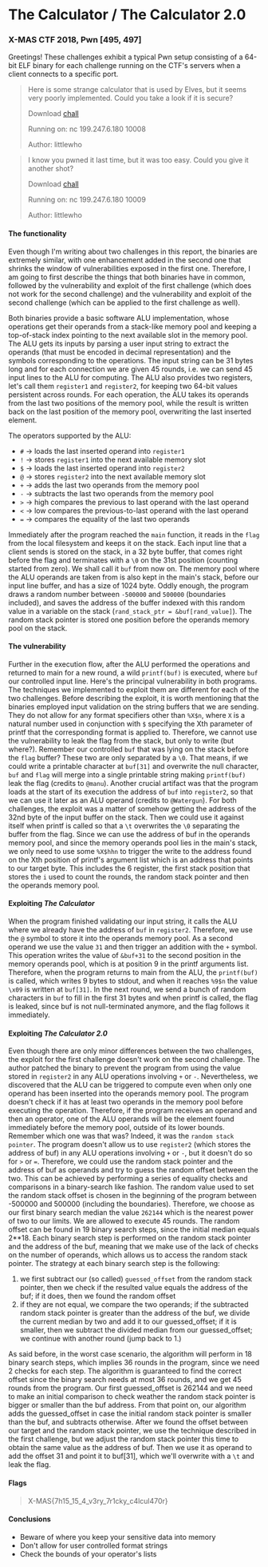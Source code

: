 # The Calculator / The Calculator 2.0

### X-MAS CTF 2018, Pwn [495, 497]

 Greetings! These challenges exhibit a typical Pwn setup consisting of a 64-bit ELF binary for each challenge running on the CTF's servers when a client connects to a specific port.

> Here is some strange calculator that is used by Elves, but it seems very poorly implemented. Could you take a look if it is secure?
>
>Download [chall](https://drive.google.com/open?id=1oQyh1R8cJAg_uo6aEJrehGT2Mz_SvXdn)
>
>Running on: nc 199.247.6.180 10008
>
>Author: littlewho

>I know you pwned it last time, but it was too easy. Could you give it another shot?
>
>Download [chall](https://drive.google.com/open?id=1QOJu-5lOXbyT3Dg_XqJgGmgUUZrpIiD4)
>
>Running on: nc 199.247.6.180 10009
>
>Author: littlewho


#### The functionality

Even though I'm writing about two challenges in this report, the binaries are extremely similar, with one enhancement added in the second one that shrinks the window of vulnerabilities exposed in the first one. Therefore, I am going to first describe the things that both binaries have in common, followed by the vulnerability and exploit of the first challenge (which does not work for the second challenge) and the vulnerability and exploit of the second challenge (which can be applied to the first challenge as well).

Both binaries provide a basic software ALU implementation, whose operations get their operands from a stack-like memory pool and keeping a top-of-stack index pointing to the next available slot in the memory pool. The ALU gets its inputs by parsing a user input string to extract the operands (that must be encoded in decimal representation) and the symbols corresponding to the operations. The input string can be 31 bytes long and for each connection we are given 45 rounds, i.e. we can send 45 input lines to the ALU for computing. The ALU also provides two registers, let's call them `register1` and `register2`, for keeping two 64-bit values persistent across rounds. For each operation, the ALU takes its operands from the last two positions of the memory pool, while the result is written back on the last position of the memory pool, overwriting the last inserted element.  

The operators supported by the ALU:
 * `#` &rarr; loads the last inserted operand into `register1`
 * `!` &rarr; stores `register1` into the next available memory slot
 * `$` &rarr; loads the last inserted operand into `register2`
 * `@` &rarr; stores `register2` into the next available memory slot
 * `+` &rarr; adds the last two operands from the memory pool
 * `-` &rarr; subtracts the last two operands from the memory pool
 * `>` &rarr; high compares the previous to last operand with the last operand
 * `<` &rarr; low compares the previous-to-last operand with the last operand
 * `=` &rarr; compares the equality of the last two operands

Immediately after the program reached the `main` function, it reads in the `flag` from the local filesystem and keeps it on the stack. Each input line that a client sends is stored on the stack, in a 32 byte buffer, that comes right before the flag and terminates with a `\0` on the 31st position (counting started from zero). We shall call it `buf` from now on. The memory pool where the ALU operands are taken from is also kept in the main's stack, before our input line buffer, and has a size of 1024 byte. Oddly enough, the program draws a random number between `-500000` and `500000` (boundaries included), and saves the address of the buffer indexed with this random value in a variable on the stack (`rand_stack_ptr = &buf[rand_value]`). The random stack pointer is stored one position before the operands memory pool on the stack.

#### The vulnerability

Further in the execution flow, after the ALU performed the operations and returned to main for a new round, a wild `printf(buf)` is executed, where `buf` our controlled input line. Here's the principal vulnerability in both programs. The techniques we implemented to exploit them are different for each of the two challenges. Before describing the exploit, it is worth mentioning that the binaries employed input validation on the string buffers that we are sending. They do not allow for any format specifiers other than `%X$n`, where `X` is a natural number used in conjunction with `$` specifying the Xth parameter of printf that the corresponding format is applied to. Therefore, we cannot use the vulnerability to leak the flag from the stack, but only to write (but where?). Remember our controlled `buf` that was lying on the stack before the `flag` buffer? These two are only separated by a `\0`. That means, if we could write a printable character at `buf[31]` and overwrite the null character, `buf` and `flag` will merge into a single printable string making `printf(buf)` leak the flag (credits to `@manu`). Another crucial artifact was that the program loads at the start of its execution the address of `buf` into `register2`, so that we can use it later as an ALU operand (credits to `@Watergun`). For both challenges, the exploit was a matter of somehow getting the address of the 32nd byte of the input buffer on the stack. Then we could use it against itself when printf is called so that a `\t` overwrites the `\0` separating the buffer from the flag. Since we can use the address of buf in the operands memory pool, and since the memory operands pool lies in the main's stack, we only need to use some `%X$hhn` to trigger the write to the address found on the Xth position of printf's argument list which is an address that points to our target byte. This includes the 6 register, the first stack position that stores the `i` used to count the rounds, the random stack pointer and then the operands memory pool.

#### Exploiting *The Calculator*

When the program finished validating our input string, it calls the ALU where we already have the address of `buf` in `register2`. Therefore, we use the `@` symbol to store it into the operands memory pool. As a second operand we use the value `31` and then trigger an addition with the `+` symbol. This operation writes the value of `&buf+31` to the second position in the memory operands pool, which is at position 9 in the printf arguments list. Therefore, when the program returns to main from the ALU, the `printf(buf)` is called, which writes 9 bytes to stdout, and when it reaches `%9$n` the value `\x09` is written at `buf[31]`. In the next round, we send a bunch of random characters in `buf` to fill in the first 31 bytes and when printf is called, the flag is leaked, since buf is not null-terminated anymore, and the flag follows it immediately.

#### Exploiting *The Calculator 2.0*

Even though there are only minor differences between the two challenges, the exploit for the first challenge doesn't work on the second challenge. The author patched the binary to prevent the program from using the value stored in `register2` in any ALU operations involving `+` or `-`. Nevertheless, we discovered that the ALU can be triggered to compute even when only one operand has been inserted into the operands memory pool. The program doesn't check if it has at least two operands in the memory pool before executing the operation. Therefore, if the program receives an operand and then an operator, one of the ALU operands will be the element found immediately before the memory pool, outside of its lower bounds. Remember which one was that was? Indeed, it was the `random stack pointer`. The program doesn't allow us to use `register2` (which stores the address of buf) in any ALU operations involving `+` or `-`, but it doesn't do so for `>` or `=`. Therefore, we could use the random stack pointer and the address of buf as operands and try to guess the random offset between the two. This can be achieved by performing a series of equality checks and comparisons in a binary-search like fashion. The random value used to set the random stack offset is chosen in the beginning of the program between -500000 and 500000 (including the boundaries). Therefore, we choose as our first binary search median the value `262144` which is the nearest power of two to our limits. We are allowed to execute 45 rounds. The random offset can be found in 19 binary search steps, since the initial median equals 2**18. Each binary search step is performed on the random stack pointer and the address of the buf, meaning that we make use of the lack of checks on the number of operands, which allows us to access the random stack pointer. The strategy at each binary search step is the following:
  1. we first subtract our (so called) `guessed_offset` from the random stack pointer, then we check if the resulted value equals the address of the buf; if it does, then we found the random offset
  1. if they are not equal, we compare the two operands; if the subtracted random stack pointer is greater than the address of the buf, we divide the current median by two and add it to our guessed_offset; if it is smaller, then we subtract the divided median from our guessed_offset; we continue with another round (jump back to 1.)

As said before, in the worst case scenario, the algorithm will perform in 18 binary search steps, which implies 36 rounds in the program, since we need 2 checks for each step. The algorithm is guaranteed to find the correct offset since the binary search needs at most 36 rounds, and we get 45 rounds from the program. Our first guessed_offset is 262144 and we need to make an initial comparison to check weather the random stack pointer is bigger or smaller than the buf address. From that point on, our algorithm adds the guessed_offset in case the initial random stack pointer is smaller than the buf, and subtracts otherwise. After we found the offset between our target and the random stack pointer, we use the technique described in the first challenge, but we adjust the random stack pointer this time to obtain the same value as the address of buf. Then we use it as operand to add the offset 31 and point it to buf[31], which we'll overwrite with a `\t` and leak the flag.

#### Flags

> X-MAS{7h15_15_4_v3ry_7r1cky_c4lcul470r}

>

#### Conclusions

* Beware of where you keep your sensitive data into memory
* Don't allow for user controlled format strings
* Check the bounds of your operator's lists
